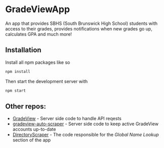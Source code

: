 # GradeViewApp
An app that provides SBHS (South Brunswick High School) students with access to their grades, provides notifications when new grades go up, calculates GPA and much more!

## Installation
Install all npm packages like so
```bash
npm install
```
Then start the development server with
```bash
npm start
```

## Other repos:
- [GradeView](https://github.com/KihtrakRaknas/GradeView) - Server side code to handle API reqests
- [gradeview-auto-scraper](https://github.com/KihtrakRaknas/gradeview-auto-scraper) - Server side code to keep active GradeView accounts up-to-date
- [DirectoryScraper](https://github.com/KihtrakRaknas/DirectoryScraper/blob/master/README.md) - The code responsible for the *Global Name Lookup* section of the app
